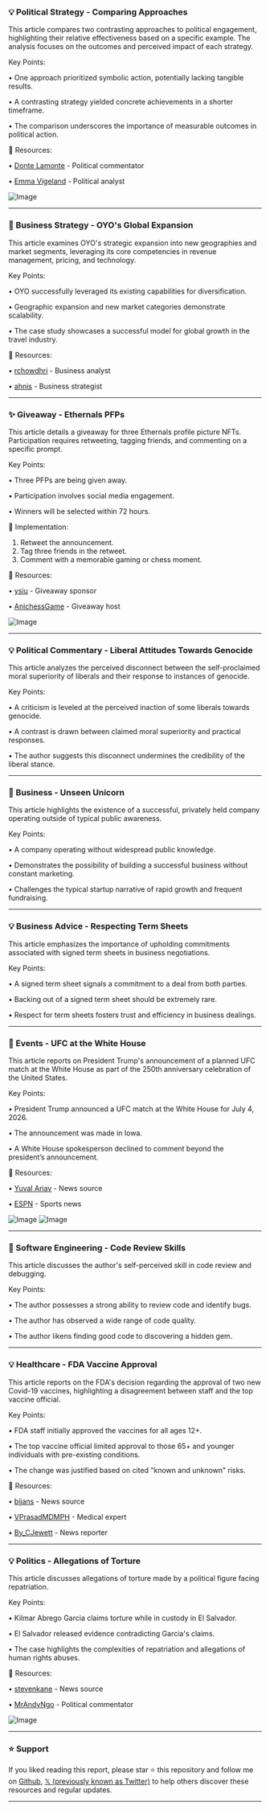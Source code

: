 ### 💡 Political Strategy - Comparing Approaches

This article compares two contrasting approaches to political engagement, highlighting their relative effectiveness based on a specific example.  The analysis focuses on the outcomes and perceived impact of each strategy.


Key Points:

• One approach prioritized symbolic action, potentially lacking tangible results.


• A contrasting strategy yielded concrete achievements in a shorter timeframe.


• The comparison underscores the importance of measurable outcomes in political action.



🔗 Resources:

• [Donte Lamonte](https://x.com/DonteLamonte) - Political commentator


• [Emma Vigeland](https://x.com/EmmaVigeland) - Political analyst


![Image](https://pbs.twimg.com/media/Gu8yk54XUAA4Km2.jpg)

---
### 🚀 Business Strategy - OYO's Global Expansion

This article examines OYO's strategic expansion into new geographies and market segments, leveraging its core competencies in revenue management, pricing, and technology.


Key Points:

• OYO successfully leveraged its existing capabilities for diversification.


• Geographic expansion and new market categories demonstrate scalability.


• The case study showcases a successful model for global growth in the travel industry.



🔗 Resources:

• [rchowdhri](https://x.com/rchowdhri) - Business analyst


• [ahnis](https://x.com/ahnis) - Business strategist


---
### ✨ Giveaway - Ethernals PFPs

This article details a giveaway for three Ethernals profile picture NFTs. Participation requires retweeting, tagging friends, and commenting on a specific prompt.


Key Points:

• Three PFPs are being given away.


• Participation involves social media engagement.


• Winners will be selected within 72 hours.



🚀 Implementation:

1. Retweet the announcement.
2. Tag three friends in the retweet.
3. Comment with a memorable gaming or chess moment.


🔗 Resources:

• [ysiu](https://x.com/ysiu) -  Giveaway sponsor


• [AnichessGame](https://x.com/AnichessGame) -  Giveaway host


![Image](https://pbs.twimg.com/media/Gu-8Q6Pb0AAuUKH?format=jpg&name=small)


---
### 💡 Political Commentary - Liberal Attitudes Towards Genocide

This article analyzes the perceived disconnect between the self-proclaimed moral superiority of liberals and their response to instances of genocide.


Key Points:

• A criticism is leveled at the perceived inaction of some liberals towards genocide.


•  A contrast is drawn between claimed moral superiority and practical responses.


• The author suggests this disconnect undermines the credibility of the liberal stance.



---
### 🚀 Business - Unseen Unicorn

This article highlights the existence of a successful, privately held company operating outside of typical public awareness.


Key Points:

• A company operating without widespread public knowledge.


• Demonstrates the possibility of building a successful business without constant marketing.


• Challenges the typical startup narrative of rapid growth and frequent fundraising.



---
### 💡 Business Advice - Respecting Term Sheets

This article emphasizes the importance of upholding commitments associated with signed term sheets in business negotiations.


Key Points:

• A signed term sheet signals a commitment to a deal from both parties.


• Backing out of a signed term sheet should be extremely rare.


•  Respect for term sheets fosters trust and efficiency in business dealings.



---
### 🚀 Events - UFC at the White House

This article reports on President Trump's announcement of a planned UFC match at the White House as part of the 250th anniversary celebration of the United States.


Key Points:

• President Trump announced a UFC match at the White House for July 4, 2026.


• The announcement was made in Iowa.


• A White House spokesperson declined to comment beyond the president’s announcement.



🔗 Resources:

• [Yuval Ariav](https://x.com/YuvalAriav) - News source


• [ESPN](https://x.com/espn) - Sports news


![Image](https://pbs.twimg.com/tweet_video_thumb/Gu_u3hbXkAAdS7O.jpg)
![Image](https://pbs.twimg.com/media/Gu-1YYcXsAAKKK_?format=jpg&name=240x240)


---
### 🤖 Software Engineering - Code Review Skills

This article discusses the author's self-perceived skill in code review and debugging.


Key Points:

• The author possesses a strong ability to review code and identify bugs.


• The author has observed a wide range of code quality.


•  The author likens finding good code to discovering a hidden gem.



---
### 💡 Healthcare - FDA Vaccine Approval

This article reports on the FDA's decision regarding the approval of two new Covid-19 vaccines, highlighting a disagreement between staff and the top vaccine official.


Key Points:

• FDA staff initially approved the vaccines for all ages 12+.


• The top vaccine official limited approval to those 65+ and younger individuals with pre-existing conditions.


• The change was justified based on cited "known and unknown" risks.



🔗 Resources:

• [bijans](https://x.com/bijans) - News source


• [VPrasadMDMPH](https://x.com/VPrasadMDMPH) -  Medical expert


• [By_CJewett](https://x.com/By_CJewett) - News reporter


---
### 💡 Politics -  Allegations of Torture

This article discusses allegations of torture made by a political figure facing repatriation.


Key Points:

• Kilmar Abrego Garcia claims torture while in custody in El Salvador.


• El Salvador released evidence contradicting Garcia's claims.


• The case highlights the complexities of repatriation and allegations of human rights abuses.



🔗 Resources:

• [stevenkane](https://x.com/stevenkane) - News source


• [MrAndyNgo](https://x.com/MrAndyNgo) - Political commentator


![Image](https://pbs.twimg.com/amplify_video_thumb/1940911061160304640/img/-0k2PagPLgegdcJT.jpg)


---

### ⭐️ Support

If you liked reading this report, please star ⭐️ this repository and follow me on [Github](https://github.com/Drix10), [𝕏 (previously known as Twitter)](https://x.com/DRIX_10_) to help others discover these resources and regular updates.

---